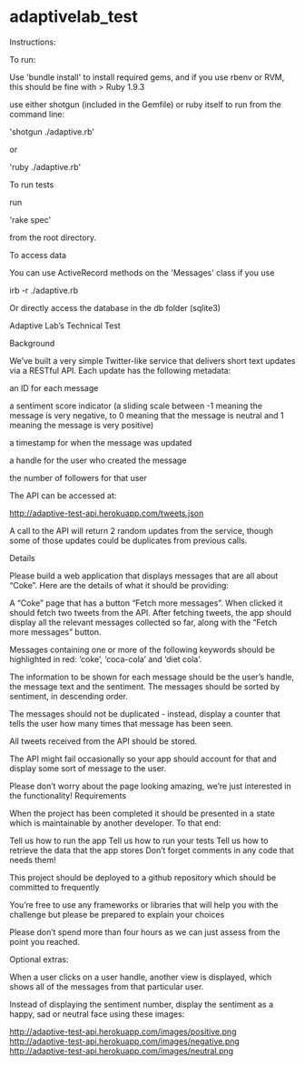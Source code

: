 adaptivelab_test
================

Instructions:

To run:

Use 'bundle install' to install required gems, and if you use rbenv or RVM, this should be fine with > Ruby 1.9.3 

use either shotgun (included in the Gemfile) or ruby itself to run from the command line:

'shotgun ./adaptive.rb'

or

'ruby ./adaptive.rb'


To run tests

run

'rake spec'

from the root directory.

To access data

You can use ActiveRecord methods on the 'Messages' class if you use

irb -r ./adaptive.rb

Or directly access the database in the db folder (sqlite3)


Adaptive Lab’s Technical Test

Background

We’ve built a very simple Twitter-like service that delivers short text updates via a RESTful API. Each update has the following metadata:

an ID for each message

a sentiment score indicator (a sliding scale between -1 meaning the message is very negative, to 0 meaning that the message is neutral and 1 meaning the message is very positive)

a timestamp for when the message was updated

a handle for the user who created the message

the number of followers for that user

The API can be accessed at: 

http://adaptive-test-api.herokuapp.com/tweets.json 

A call to the API will return 2 random updates from the service, though some of those updates could be duplicates from previous calls.

Details

Please build a web application that displays messages that are all about “Coke”.  Here are the details of what it should be providing:

A “Coke” page that has a button “Fetch more messages”.  When clicked it should fetch two tweets from the API.
After fetching tweets, the app should display all the relevant messages collected so far, along with the “Fetch more messages” button.

Messages containing one or more of the following keywords should be highlighted in red: ‘coke’, ‘coca-cola’ and ‘diet cola’.

The information to be shown for each message should be the user’s handle, the message text and the sentiment.
The messages should be sorted by sentiment, in descending order.

The messages should not be duplicated - instead, display a counter that tells the user how many times that message has been seen.

All tweets received from the API should be stored.

The API might fail occasionally so your app should account for that and display some sort of message to the user.

Please don’t worry about the page looking amazing, we’re just interested in the functionality!
Requirements

When the project has been completed it should be presented in a state which is maintainable by another developer.  To that end:

Tell us how to run the app
Tell us how to run your tests
Tell us how to retrieve the data that the app stores
Don’t forget comments in any code that needs them!

This project should be deployed to a github repository which should be committed to frequently

You’re free to use any frameworks or libraries that will help you with the challenge but please be prepared to explain your choices

Please don’t spend more than four hours as we can just assess from the point you reached.

Optional extras:

When a user clicks on a user handle, another view is displayed, which shows all of the messages from that particular user.

Instead of displaying the sentiment number, display the sentiment as a happy, sad or neutral face using these images: 

http://adaptive-test-api.herokuapp.com/images/positive.png 
http://adaptive-test-api.herokuapp.com/images/negative.png 
http://adaptive-test-api.herokuapp.com/images/neutral.png

